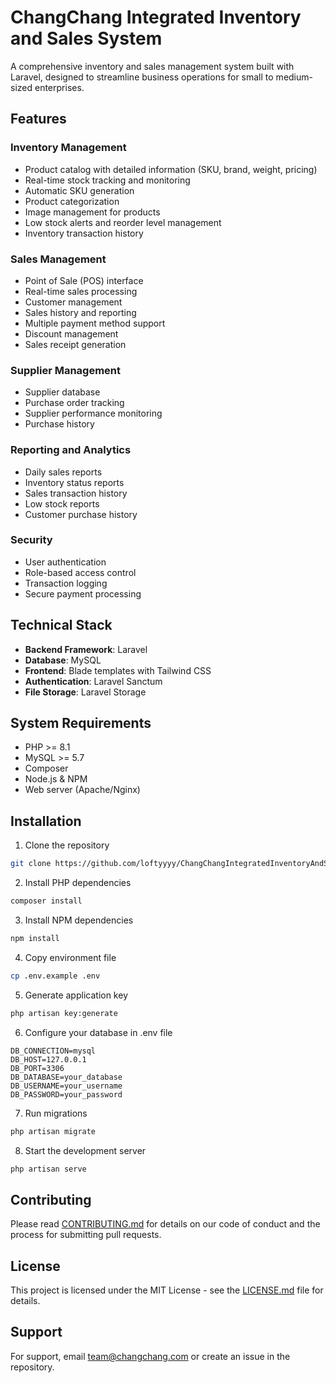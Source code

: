 # ChangChang Integrated Inventory and Sales System

A comprehensive inventory and sales management system built with Laravel, designed to streamline business operations for small to medium-sized enterprises.

## Features

### Inventory Management
- Product catalog with detailed information (SKU, brand, weight, pricing)
- Real-time stock tracking and monitoring
- Automatic SKU generation
- Product categorization
- Image management for products
- Low stock alerts and reorder level management
- Inventory transaction history

### Sales Management
- Point of Sale (POS) interface
- Real-time sales processing
- Customer management
- Sales history and reporting
- Multiple payment method support
- Discount management
- Sales receipt generation

### Supplier Management
- Supplier database
- Purchase order tracking
- Supplier performance monitoring
- Purchase history

### Reporting and Analytics
- Daily sales reports
- Inventory status reports
- Sales transaction history
- Low stock reports
- Customer purchase history

### Security
- User authentication
- Role-based access control
- Transaction logging
- Secure payment processing

## Technical Stack

- **Backend Framework**: Laravel
- **Database**: MySQL
- **Frontend**: Blade templates with Tailwind CSS
- **Authentication**: Laravel Sanctum
- **File Storage**: Laravel Storage

## System Requirements

- PHP >= 8.1
- MySQL >= 5.7
- Composer
- Node.js & NPM
- Web server (Apache/Nginx)

## Installation

1. Clone the repository
```bash
git clone https://github.com/loftyyyy/ChangChangIntegratedInventoryAndSalesSystem.git
```

2. Install PHP dependencies
```bash
composer install
```

3. Install NPM dependencies
```bash
npm install
```

4. Copy environment file
```bash
cp .env.example .env
```

5. Generate application key
```bash
php artisan key:generate
```

6. Configure your database in .env file
```
DB_CONNECTION=mysql
DB_HOST=127.0.0.1
DB_PORT=3306
DB_DATABASE=your_database
DB_USERNAME=your_username
DB_PASSWORD=your_password
```

7. Run migrations
```bash
php artisan migrate
```

8. Start the development server
```bash
php artisan serve
```

## Contributing

Please read [CONTRIBUTING.md](CONTRIBUTING.md) for details on our code of conduct and the process for submitting pull requests.

## License

This project is licensed under the MIT License - see the [LICENSE.md](LICENSE.md) file for details.

## Support

For support, email team@changchang.com or create an issue in the repository.
